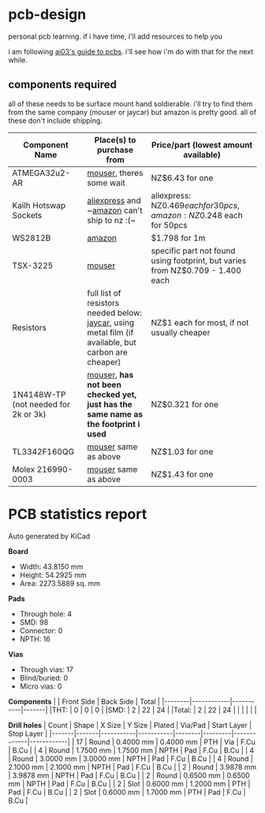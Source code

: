 # pcb-design
personal pcb learning. if i have time, i'll add resources to help you


i am following [ai03's guide to pcbs](https://wiki.ai03.com/books/pcb-design/chapter/pcb-designer-guide). i'll see how i'm do with that for the next while.

## components required

all of these needs to be surface mount hand soldierable. i'll try to find them from the same company (mouser or jaycar) but amazon is pretty good. all of these don't include shipping.

| Component Name | Place(s) to purchase from |Price/part (lowest amount available)|
|----------------|---------------------------|------------------------------------|
| ATMEGA32u2-AR  | [mouser](https://nz.mouser.com/ProductDetail/Microchip-Technology-Atmel/ATMEGA32U2-AU?qs=rBGENRD8NwKYx79eccv8UA%3D%3D), theres some wait | NZ$6.43 for one |
| Kailh Hotswap Sockets | [aliexpress](https://www.aliexpress.com/item/32959301642.html) and ~[amazon](https://www.amazon.com/Hot-swappable-Socket-CPG151101S11-Mechanical-Keyboard/dp/B07K8CCMQZ) can't ship to nz :(~ | aliexpress: NZ$0.469 each for 30pcs, amazon: NZ$0.248 each for 50pcs |
| WS2812B | [amazon](https://www.amazon.com/BTF-LIGHTING-Flexible-Individually-Addressable-Non-waterproof/dp/B01CDTEJBG) | $1.798 for 1m |
| TSX-3225 | [mouser](https://nz.mouser.com/c/passive-components/frequency-control-timing-devices/crystals/?m=Epson&series=TSX-3225) | specific part not found using footprint, but varies from NZ$0.709 - 1.400 each |
| Resistors | full list of resistors needed below: [jaycar](https://www.jaycar.co.nz/components-electromechanical/resistors/metal-film/c/2AA?sort=popularity-desc&q), using metal film (if available, but carbon are cheaper) | NZ$1 each for most, if not usually cheaper |
| 1N4148W-TP (not needed for 2k or 3k) | [mouser](https://nz.mouser.com/ProductDetail/Micro-Commercial-Components-MCC/1N4148W-TP?qs=KFo7JewZbUH7wCMabJ4EeQ%3D%3D), **has not been checked yet, just has the same name as the footprint i used** | NZ$0.321 for one |
| TL3342F160QG | [mouser](https://nz.mouser.com/ProductDetail/E-Switch/TL3342F160QG?qs=6C6BR4UgC3N80rVVEktZJA%3D%3D) same as above | NZ$1.03 for one |
| Molex 216990-0003 | [mouser](https://nz.mouser.com/ProductDetail/Molex/216990-0003?qs=DRkmTr78QASn0GILUGAYCA%3D%3D) same as above | NZ$1.43 for one |

# PCB statistics report
Auto generated by KiCad

__Board__
- Width: 43.8150 mm
- Height: 54.2925 mm
- Area: 2273.5889 sq. mm

__Pads__
- Through hole: 4
- SMD: 98
- Connector: 0
- NPTH: 16

__Vias__
- Through vias: 17
- Blind/buried: 0
- Micro vias: 0

__Components__
|        | Front Side | Back Side | Total |
|--------|------------|-----------|-------|
|THT:    |         0  |        0  |    0  |
|SMD:    |         2  |       22  |   24  |
|Total:  |         2  |       22  |   24  |
|        |            |           |       |

__Drill holes__
| Count | Shape |    X Size |    Y Size | Plated | Via/Pad | Start Layer | Stop Layer |
|-------|-------|-----------|-----------|--------|---------|-------------|------------|
|    17 | Round | 0.4000 mm | 0.4000 mm |    PTH |     Via |        F.Cu |       B.Cu |
|     4 | Round | 1.7500 mm | 1.7500 mm |   NPTH |     Pad |        F.Cu |       B.Cu |
|     4 | Round | 3.0000 mm | 3.0000 mm |   NPTH |     Pad |        F.Cu |       B.Cu |
|     4 | Round | 2.1000 mm | 2.1000 mm |   NPTH |     Pad |        F.Cu |       B.Cu |
|     2 | Round | 3.9878 mm | 3.9878 mm |   NPTH |     Pad |        F.Cu |       B.Cu |
|     2 | Round | 0.6500 mm | 0.6500 mm |   NPTH |     Pad |        F.Cu |       B.Cu |
|     2 |  Slot | 0.6000 mm | 1.2000 mm |    PTH |     Pad |        F.Cu |       B.Cu |
|     2 |  Slot | 0.6000 mm | 1.7000 mm |    PTH |     Pad |        F.Cu |       B.Cu |
